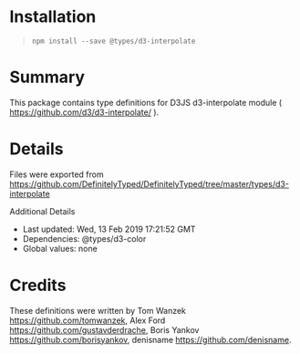 # Installation
> `npm install --save @types/d3-interpolate`

# Summary
This package contains type definitions for D3JS d3-interpolate module ( https://github.com/d3/d3-interpolate/ ).

# Details
Files were exported from https://github.com/DefinitelyTyped/DefinitelyTyped/tree/master/types/d3-interpolate

Additional Details
 * Last updated: Wed, 13 Feb 2019 17:21:52 GMT
 * Dependencies: @types/d3-color
 * Global values: none

# Credits
These definitions were written by Tom Wanzek <https://github.com/tomwanzek>, Alex Ford <https://github.com/gustavderdrache>, Boris Yankov <https://github.com/borisyankov>, denisname <https://github.com/denisname>.
